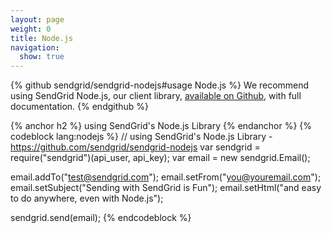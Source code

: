 ```yaml
---
layout: page
weight: 0
title: Node.js
navigation:
  show: true
---
```

{% github sendgrid/sendgrid-nodejs#usage Node.js %} We recommend using SendGrid Node.js, our client library, <a href="https://github.com/sendgrid/sendgrid-nodejs">available on Github</a>, with full documentation. {% endgithub %}

{% anchor h2 %} using SendGrid's Node.js Library {% endanchor %}
{% codeblock lang:nodejs %}
// using SendGrid's Node.js Library - https://github.com/sendgrid/sendgrid-nodejs
var sendgrid = require("sendgrid")(api_user, api_key);
var email = new sendgrid.Email();
 
email.addTo("test@sendgrid.com");
email.setFrom("you@youremail.com");
email.setSubject("Sending with SendGrid is Fun");
email.setHtml("and easy to do anywhere, even with Node.js");
 
sendgrid.send(email);
{% endcodeblock %}
